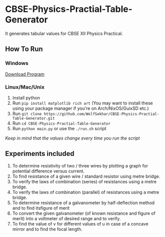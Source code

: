# CBSE-Physics-Practial-Table-Generator
It generates tabular values for CBSE XII Physics Practical.

## How To Run

### Windows
[Download Program](https://github.com/WolfSekhar/CBSE-Physics-Practial-Table-Generator/releases/latest/download/PhyPGen_by_PSEKHAR.exe)

### Linux/Mac/Unix
1. Install python
2. Run `pip install matplotlib rich art` (You may want to install these using your package manager if you're on Arch/NixOS/GuixSD etc.)
3. Run `git clone https://github.com/WolfSekhar/CBSE-Physics-Practial-Table-Generator.git`
4. Run `cd CBSE-Physics-Practial-Table-Generator`
5. Run `python main.py` or use the `./run.sh` script

<i>Keep in mind that the values change every time you run the script</i>


## Experiments included 
1. To determine resistivity of two / three wires  by plotting a graph for potential difference versus current.
2. To find resistance of a given wire / standard resistor using metre bridge.
3. To verify the laws of combination (series) of resistances using a metre bridge.
4. To verify the laws of combination (parallel) of resistances using a metre bridge.
5. To determine resistance of a galvanometer by half-deflection method and to find itsfigure of merit
6. To convert the given galvanometer (of known resistance and figure of merit) into a voltmeter of desired range and to verify.
7. To find the value of v for different values of u in case of a concave mirror and to find the focal length.
